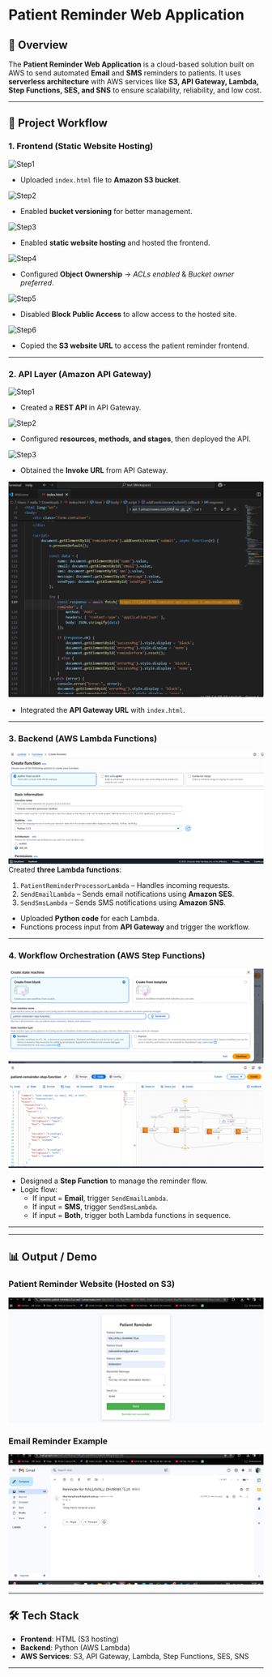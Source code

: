 # Patient Reminder Web Application

## 📌 Overview  
The **Patient Reminder Web Application** is a cloud-based solution built on AWS to send automated **Email** and **SMS** reminders to patients. It uses **serverless architecture** with AWS services like **S3, API Gateway, Lambda, Step Functions, SES, and SNS** to ensure scalability, reliability, and low cost.

---

## 🚀 Project Workflow  

### 1. Frontend (Static Website Hosting)  
![Step1](images/Screenshot%202025-09-06%2014114.png)  
- Uploaded `index.html` file to **Amazon S3 bucket**.  

![Step2](images/Screenshot%202025-09-06%2014154.png)  
- Enabled **bucket versioning** for better management.  

![Step3](images/Screenshot%202025-09-06%2014325.png)  
- Enabled **static website hosting** and hosted the frontend.  

![Step4](images/Screenshot%202025-09-06%2014608.png)  
- Configured **Object Ownership** → *ACLs enabled* & *Bucket owner preferred*.  

![Step5](images/Screenshot%202025-09-06%2014445.png)  
- Disabled **Block Public Access** to allow access to the hosted site.  

![Step6](images/Screenshot%202025-09-06%2014722.png)  
- Copied the **S3 website URL** to access the patient reminder frontend.  

---

### 2. API Layer (Amazon API Gateway)  
![Step1](images/Screenshot%202025-09-06%2015001.png)  
- Created a **REST API** in API Gateway.  

![Step2](images/Screenshot%202025-09-06%2015255.png)  
- Configured **resources, methods, and stages**, then deployed the API.  

![Step3](images/Screenshot%202025-09-06%2015758.png)  
- Obtained the **Invoke URL** from API Gateway.  

![Step4](images/Screenshot%202025-09-06%20160352.png)  
- Integrated the **API Gateway URL** with `index.html`.  

---

### 3. Backend (AWS Lambda Functions)  
![Step1](images/Screenshot%202025-09-06%20160624.png)  
Created **three Lambda functions**:  
1. `PatientReminderProcessorLambda` – Handles incoming requests.  
2. `SendEmailLambda` – Sends email notifications using **Amazon SES**.  
3. `SendSmsLambda` – Sends SMS notifications using **Amazon SNS**.  


- Uploaded **Python code** for each Lambda.  
- Functions process input from **API Gateway** and trigger the workflow.  

---

### 4. Workflow Orchestration (AWS Step Functions)  
![Step1](images/Screenshot%202025-09-06%20161117.png)
![Step2](images/Screenshot%202025-09-06%20161437.png)  
- Designed a **Step Function** to manage the reminder flow.  
- Logic flow:  
  - If input = **Email**, trigger `SendEmailLambda`.  
  - If input = **SMS**, trigger `SendSmsLambda`.  
  - If input = **Both**, trigger both Lambda functions in sequence.   

---

---

## 📊 Output / Demo

### Patient Reminder Website (Hosted on S3)
![Patient Reminder Website](images/Screenshot%202025-09-06%20162602.png)

### Email Reminder Example
![Email Reminder](images/Screenshot%202025-09-06%20163050.png)


---

## 🛠️ Tech Stack  
- **Frontend**: HTML (S3 hosting)  
- **Backend**: Python (AWS Lambda)  
- **AWS Services**: S3, API Gateway, Lambda, Step Functions, SES, SNS  

---

